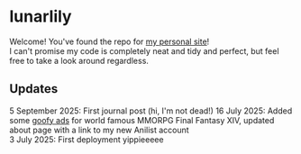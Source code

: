 # lunarlily
Welcome! You've found the repo for [my personal site](https://lunarlily.neocities.org)!<br>
I can't promise my code is completely neat and tidy and perfect, but feel free to take a look around regardless.

## Updates
5 September 2025: First journal post (hi, I'm not dead!) 
16 July 2025: Added some [goofy ads](https://bootlegdomain.neocities.org/home) for world famous MMORPG Final Fantasy XIV, updated about page with a link to my new Anilist account<br>
3 July 2025: First deployment yippieeeee
